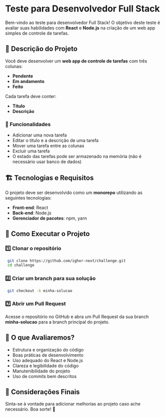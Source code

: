 # Teste para Desenvolvedor Full Stack

Bem-vindo ao teste para desenvolvedor Full Stack! O objetivo deste teste é avaliar suas habilidades com **React** e **Node.js** na criação de um web app simples de controle de tarefas.

## 📌 Descrição do Projeto

Você deve desenvolver um **web app de controle de tarefas** com três colunas:

- **Pendente**
- **Em andamento**
- **Feito**

Cada tarefa deve conter:

- **Título**
- **Descrição**

### 🎯 Funcionalidades

- Adicionar uma nova tarefa
- Editar o título e a descrição de uma tarefa
- Mover uma tarefa entre as colunas
- Excluir uma tarefa
- O estado das tarefas pode ser armazenado na memória (não é necessário usar banco de dados)

## 🏗️ Tecnologias e Requisitos

O projeto deve ser desenvolvido como um **monorepo** utilizando as seguintes tecnologias:

- **Front-end**: React
- **Back-end**: Node.js
- **Gerenciador de pacotes**: npm, yarn

## 🚀 Como Executar o Projeto

### 1️⃣ Clonar o repositório

```sh
 git clone https://github.com/ighor-next/challenge.git
 cd challenge
```

### 2️⃣ Criar um branch para sua solução

```sh
 git checkout -b minha-solucao
```

### 7️⃣ Abrir um Pull Request

Acesse o repositório no GitHub e abra um Pull Request da sua branch **minha-solucao** para a branch principal do projeto.

## 🎯 O que Avaliaremos?

- Estrutura e organização do código
- Boas práticas de desenvolvimento
- Uso adequado do React e Node.js
- Clareza e legibilidade do código
- Manutenibilidade do projeto
- Uso de commits bem descritos

## 📝 Considerações Finais

Sinta-se à vontade para adicionar melhorias ao projeto caso ache necessário. Boa sorte! 🚀
